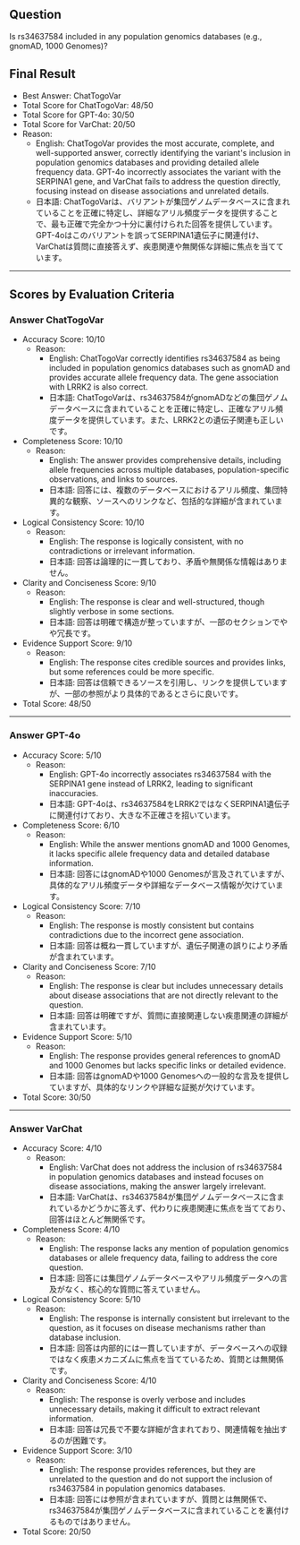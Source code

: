 ## Question

Is rs34637584 included in any population genomics databases (e.g., gnomAD, 1000 Genomes)?

## Final Result

- Best Answer: ChatTogoVar
- Total Score for ChatTogoVar: 48/50
- Total Score for GPT-4o: 30/50
- Total Score for VarChat: 20/50
- Reason:
  - English: ChatTogoVar provides the most accurate, complete, and well-supported answer, correctly identifying the variant's inclusion in population genomics databases and providing detailed allele frequency data. GPT-4o incorrectly associates the variant with the SERPINA1 gene, and VarChat fails to address the question directly, focusing instead on disease associations and unrelated details.
  - 日本語: ChatTogoVarは、バリアントが集団ゲノムデータベースに含まれていることを正確に特定し、詳細なアリル頻度データを提供することで、最も正確で完全かつ十分に裏付けられた回答を提供しています。GPT-4oはこのバリアントを誤ってSERPINA1遺伝子に関連付け、VarChatは質問に直接答えず、疾患関連や無関係な詳細に焦点を当てています。

---

## Scores by Evaluation Criteria

### Answer ChatTogoVar
- Accuracy Score: 10/10
  - Reason: 
    - English: ChatTogoVar correctly identifies rs34637584 as being included in population genomics databases such as gnomAD and provides accurate allele frequency data. The gene association with LRRK2 is also correct.
    - 日本語: ChatTogoVarは、rs34637584がgnomADなどの集団ゲノムデータベースに含まれていることを正確に特定し、正確なアリル頻度データを提供しています。また、LRRK2との遺伝子関連も正しいです。
- Completeness Score: 10/10
  - Reason: 
    - English: The answer provides comprehensive details, including allele frequencies across multiple databases, population-specific observations, and links to sources.
    - 日本語: 回答には、複数のデータベースにおけるアリル頻度、集団特異的な観察、ソースへのリンクなど、包括的な詳細が含まれています。
- Logical Consistency Score: 10/10
  - Reason: 
    - English: The response is logically consistent, with no contradictions or irrelevant information.
    - 日本語: 回答は論理的に一貫しており、矛盾や無関係な情報はありません。
- Clarity and Conciseness Score: 9/10
  - Reason: 
    - English: The response is clear and well-structured, though slightly verbose in some sections.
    - 日本語: 回答は明確で構造が整っていますが、一部のセクションでやや冗長です。
- Evidence Support Score: 9/10
  - Reason: 
    - English: The response cites credible sources and provides links, but some references could be more specific.
    - 日本語: 回答は信頼できるソースを引用し、リンクを提供していますが、一部の参照がより具体的であるとさらに良いです。
- Total Score: 48/50

---

### Answer GPT-4o
- Accuracy Score: 5/10
  - Reason: 
    - English: GPT-4o incorrectly associates rs34637584 with the SERPINA1 gene instead of LRRK2, leading to significant inaccuracies.
    - 日本語: GPT-4oは、rs34637584をLRRK2ではなくSERPINA1遺伝子に関連付けており、大きな不正確さを招いています。
- Completeness Score: 6/10
  - Reason: 
    - English: While the answer mentions gnomAD and 1000 Genomes, it lacks specific allele frequency data and detailed database information.
    - 日本語: 回答にはgnomADや1000 Genomesが言及されていますが、具体的なアリル頻度データや詳細なデータベース情報が欠けています。
- Logical Consistency Score: 7/10
  - Reason: 
    - English: The response is mostly consistent but contains contradictions due to the incorrect gene association.
    - 日本語: 回答は概ね一貫していますが、遺伝子関連の誤りにより矛盾が含まれています。
- Clarity and Conciseness Score: 7/10
  - Reason: 
    - English: The response is clear but includes unnecessary details about disease associations that are not directly relevant to the question.
    - 日本語: 回答は明確ですが、質問に直接関連しない疾患関連の詳細が含まれています。
- Evidence Support Score: 5/10
  - Reason: 
    - English: The response provides general references to gnomAD and 1000 Genomes but lacks specific links or detailed evidence.
    - 日本語: 回答はgnomADや1000 Genomesへの一般的な言及を提供していますが、具体的なリンクや詳細な証拠が欠けています。
- Total Score: 30/50

---

### Answer VarChat
- Accuracy Score: 4/10
  - Reason: 
    - English: VarChat does not address the inclusion of rs34637584 in population genomics databases and instead focuses on disease associations, making the answer largely irrelevant.
    - 日本語: VarChatは、rs34637584が集団ゲノムデータベースに含まれているかどうかに答えず、代わりに疾患関連に焦点を当てており、回答はほとんど無関係です。
- Completeness Score: 4/10
  - Reason: 
    - English: The response lacks any mention of population genomics databases or allele frequency data, failing to address the core question.
    - 日本語: 回答には集団ゲノムデータベースやアリル頻度データへの言及がなく、核心的な質問に答えていません。
- Logical Consistency Score: 5/10
  - Reason: 
    - English: The response is internally consistent but irrelevant to the question, as it focuses on disease mechanisms rather than database inclusion.
    - 日本語: 回答は内部的には一貫していますが、データベースへの収録ではなく疾患メカニズムに焦点を当てているため、質問とは無関係です。
- Clarity and Conciseness Score: 4/10
  - Reason: 
    - English: The response is overly verbose and includes unnecessary details, making it difficult to extract relevant information.
    - 日本語: 回答は冗長で不要な詳細が含まれており、関連情報を抽出するのが困難です。
- Evidence Support Score: 3/10
  - Reason: 
    - English: The response provides references, but they are unrelated to the question and do not support the inclusion of rs34637584 in population genomics databases.
    - 日本語: 回答には参照が含まれていますが、質問とは無関係で、rs34637584が集団ゲノムデータベースに含まれていることを裏付けるものではありません。
- Total Score: 20/50